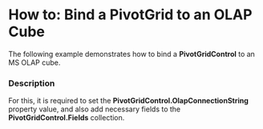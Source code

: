 # How to: Bind a PivotGrid to an OLAP Cube


<p>The following example demonstrates how to bind a <strong>PivotGridControl</strong> to an MS OLAP cube.</p>


<h3>Description</h3>

<p>For this, it is required to set the <strong>PivotGridControl.OlapConnectionString</strong> property value, and also add necessary fields to the <strong>PivotGridControl.Fields</strong> collection.</p>

<br/>


